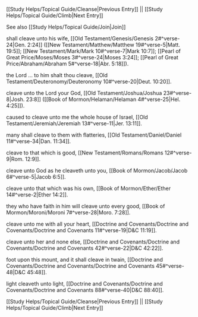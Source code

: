 [[Study Helps/Topical Guide/Cleanse|Previous Entry]]  ||  [[Study Helps/Topical Guide/Climb|Next Entry]]

 See also [[Study Helps/Topical Guide/Join|Join]]

 shall cleave unto his wife, [[Old Testament/Genesis/Genesis 2#^verse-24|Gen. 2:24]] ([[New Testament/Matthew/Matthew 19#^verse-5|Matt. 19:5]]; [[New Testament/Mark/Mark 10#^verse-7|Mark 10:7]]; [[Pearl of Great Price/Moses/Moses 3#^verse-24|Moses 3:24]]; [[Pearl of Great Price/Abraham/Abraham 5#^verse-18|Abr. 5:18]]).

 the Lord ... to him shalt thou cleave, [[Old Testament/Deuteronomy/Deuteronomy 10#^verse-20|Deut. 10:20]].

 cleave unto the Lord your God, [[Old Testament/Joshua/Joshua 23#^verse-8|Josh. 23:8]] ([[Book of Mormon/Helaman/Helaman 4#^verse-25|Hel. 4:25]]).

 caused to cleave unto me the whole house of Israel, [[Old Testament/Jeremiah/Jeremiah 13#^verse-11|Jer. 13:11]].

 many shall cleave to them with flatteries, [[Old Testament/Daniel/Daniel 11#^verse-34|Dan. 11:34]].

 cleave to that which is good, [[New Testament/Romans/Romans 12#^verse-9|Rom. 12:9]].

 cleave unto God as he cleaveth unto you, [[Book of Mormon/Jacob/Jacob 6#^verse-5|Jacob 6:5]].

 cleave unto that which was his own, [[Book of Mormon/Ether/Ether 14#^verse-2|Ether 14:2]].

 they who have faith in him will cleave unto every good, [[Book of Mormon/Moroni/Moroni 7#^verse-28|Moro. 7:28]].

 cleave unto me with all your heart, [[Doctrine and Covenants/Doctrine and Covenants/Doctrine and Covenants 11#^verse-19|D&C 11:19]].

 cleave unto her and none else, [[Doctrine and Covenants/Doctrine and Covenants/Doctrine and Covenants 42#^verse-22|D&C 42:22]].

 foot upon this mount, and it shall cleave in twain, [[Doctrine and Covenants/Doctrine and Covenants/Doctrine and Covenants 45#^verse-48|D&C 45:48]].

 light cleaveth unto light, [[Doctrine and Covenants/Doctrine and Covenants/Doctrine and Covenants 88#^verse-40|D&C 88:40]].

[[Study Helps/Topical Guide/Cleanse|Previous Entry]]  ||  [[Study Helps/Topical Guide/Climb|Next Entry]]